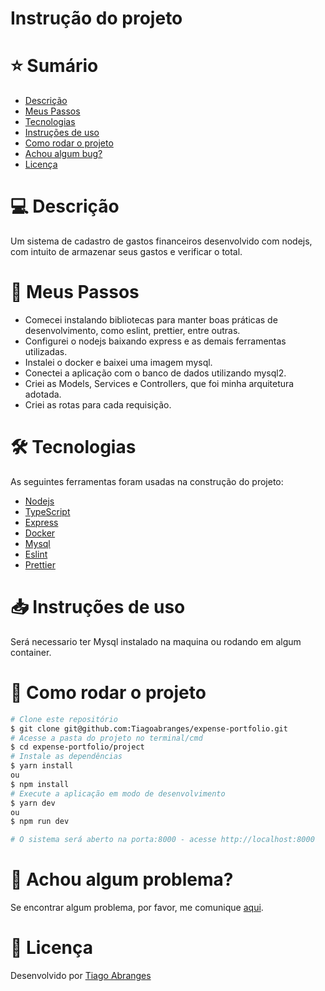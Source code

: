 # Instrução do projeto

# ⭐ Sumário

* [Descrição](#descricão)
* [Meus Passos](#meus-passos)
* [Tecnologias](#Tecnologias)
* [Instruções de uso](#instruções-de-uso)
* [Como rodar o projeto](#como-rodar-o-projeto)
* [Achou algum bug?](#problema)
* [Licença](#licença)

# 💻 Descrição
Um sistema de cadastro de gastos financeiros desenvolvido com nodejs, com intuito de armazenar seus gastos e verificar o total.

# 🚀 Meus Passos
 - Comecei instalando bibliotecas para manter boas práticas de desenvolvimento, como eslint, prettier, entre outras.
 - Configurei o nodejs baixando express e as demais ferramentas utilizadas.
 - Instalei o docker e baixei uma imagem mysql.
 - Conectei a aplicação com o banco de dados utilizando mysql2.
 - Criei as Models, Services e Controllers, que foi minha arquitetura adotada.
 - Criei as rotas para cada requisição.

# 🛠 Tecnologias
As seguintes ferramentas foram usadas na construção do projeto:
* [Nodejs](https://nodejs.org/en/)
* [TypeScript](https://www.typescriptlang.org/)
* [Express](https://expressjs.com/)
* [Docker](https://www.docker.com/products/docker-desktop/)
* [Mysql](https://www.npmjs.com/package/mysql2)
* [Eslint](https://eslint.org/)
* [Prettier](https://prettier.io/)

# 📥 Instruções de uso
Será necessario ter Mysql instalado na maquina ou rodando em algum container.


# 🚀 Como rodar o projeto

```bash
# Clone este repositório
$ git clone git@github.com:Tiagoabranges/expense-portfolio.git
# Acesse a pasta do projeto no terminal/cmd
$ cd expense-portfolio/project
# Instale as dependências
$ yarn install
ou
$ npm install
# Execute a aplicação em modo de desenvolvimento
$ yarn dev
ou
$ npm run dev

# O sistema será aberto na porta:8000 - acesse http://localhost:8000
```

# 🐛 Achou algum problema?
Se encontrar algum problema, por favor, me comunique [aqui](https://www.linkedin.com/in/tiagoabranges/).


# 📝 Licença
Desenvolvido por [Tiago Abranges](https://www.linkedin.com/in/tiagoabranges/)

